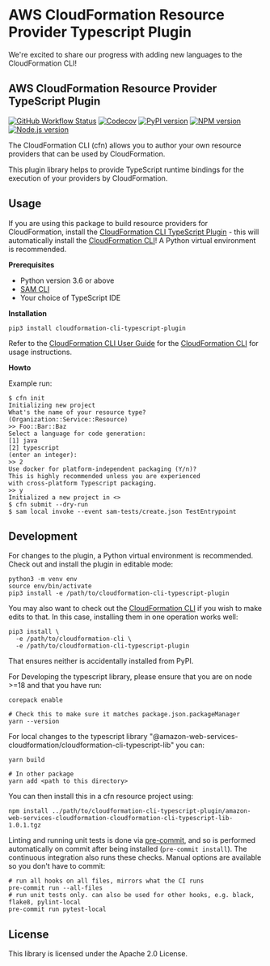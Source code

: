 # AWS CloudFormation Resource Provider Typescript Plugin

We're excited to share our progress with adding new languages to the CloudFormation CLI!

## AWS CloudFormation Resource Provider TypeScript Plugin

[![GitHub Workflow Status](https://img.shields.io/github/workflow/status/aws-cloudformation/cloudformation-cli-typescript-plugin/ci/master)](https://github.com/aws-cloudformation/cloudformation-cli-typescript-plugin/actions?query=branch%3Amaster+workflow%3Aci) [![Codecov](https://img.shields.io/codecov/c/gh/aws-cloudformation/cloudformation-cli-typescript-plugin)](https://codecov.io/gh/aws-cloudformation/cloudformation-cli-typescript-plugin) [![PyPI version](https://img.shields.io/pypi/v/cloudformation-cli-typescript-plugin)](https://pypi.org/project/cloudformation-cli-typescript-plugin) [![NPM version](https://img.shields.io/npm/v/@amazon-web-services-cloudformation/cloudformation-cli-typescript-lib)](https://www.npmjs.com/package/@amazon-web-services-cloudformation/cloudformation-cli-typescript-lib) [![Node.js version](https://img.shields.io/badge/dynamic/json?color=brightgreen&url=https://raw.githubusercontent.com/aws-cloudformation/cloudformation-cli-typescript-plugin/master/package.json&query=$.engines.node&label=nodejs)](https://nodejs.org/)

The CloudFormation CLI (cfn) allows you to author your own resource providers that can be used by CloudFormation.

This plugin library helps to provide TypeScript runtime bindings for the execution of your providers by CloudFormation.

Usage
-----

If you are using this package to build resource providers for CloudFormation, install the [CloudFormation CLI TypeScript Plugin](https://github.com/aws-cloudformation/cloudformation-cli-typescript-plugin) - this will automatically install the [CloudFormation CLI](https://github.com/aws-cloudformation/cloudformation-cli)! A Python virtual environment is recommended.

**Prerequisites**

- Python version 3.6 or above
- [SAM CLI](https://docs.aws.amazon.com/serverless-application-model/latest/developerguide/serverless-sam-cli-install.html)
- Your choice of TypeScript IDE

**Installation**


```shell
pip3 install cloudformation-cli-typescript-plugin
```

Refer to the [CloudFormation CLI User Guide](https://docs.aws.amazon.com/cloudformation-cli/latest/userguide/resource-types.html) for the [CloudFormation CLI](https://github.com/aws-cloudformation/cloudformation-cli) for usage instructions.

**Howto**

Example run:

```
$ cfn init
Initializing new project
What's the name of your resource type?
(Organization::Service::Resource)
>> Foo::Bar::Baz
Select a language for code generation:
[1] java
[2] typescript
(enter an integer):
>> 2
Use docker for platform-independent packaging (Y/n)?
This is highly recommended unless you are experienced
with cross-platform Typescript packaging.
>> y
Initialized a new project in <>
$ cfn submit --dry-run
$ sam local invoke --event sam-tests/create.json TestEntrypoint
```

Development
-----------

For changes to the plugin, a Python virtual environment is recommended. Check out and install the plugin in editable mode:

```shell
python3 -m venv env
source env/bin/activate
pip3 install -e /path/to/cloudformation-cli-typescript-plugin
```

You may also want to check out the [CloudFormation CLI](https://github.com/aws-cloudformation/cloudformation-cli) if you wish to make edits to that. In this case, installing them in one operation works well:

```shell
pip3 install \
  -e /path/to/cloudformation-cli \
  -e /path/to/cloudformation-cli-typescript-plugin
```

That ensures neither is accidentally installed from PyPI.

For Developing the typescript library, please ensure that you are on node >=18 and that you have run:

```shell
corepack enable

# Check this to make sure it matches package.json.packageManager
yarn --version
```

For local changes to the typescript library "@amazon-web-services-cloudformation/cloudformation-cli-typescript-lib" you can:

```shell
yarn build

# In other package
yarn add <path to this directory>
```

You can then install this in a cfn resource project using:

```shell
npm install ../path/to/cloudformation-cli-typescript-plugin/amazon-web-services-cloudformation-cloudformation-cli-typescript-lib-1.0.1.tgz
```

Linting and running unit tests is done via [pre-commit](https://pre-commit.com/), and so is performed automatically on commit after being installed (`pre-commit install`). The continuous integration also runs these checks. Manual options are available so you don't have to commit:

```shell
# run all hooks on all files, mirrors what the CI runs
pre-commit run --all-files
# run unit tests only. can also be used for other hooks, e.g. black, flake8, pylint-local
pre-commit run pytest-local
```

License
-------

This library is licensed under the Apache 2.0 License.
